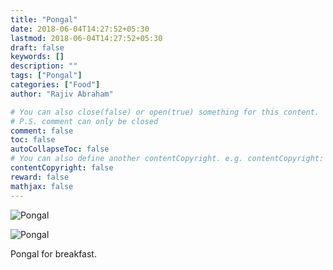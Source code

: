 ```yaml
---
title: "Pongal"
date: 2018-06-04T14:27:52+05:30
lastmod: 2018-06-04T14:27:52+05:30
draft: false
keywords: []
description: ""
tags: ["Pongal"]
categories: ["Food"]
author: "Rajiv Abraham"

# You can also close(false) or open(true) something for this content.
# P.S. comment can only be closed
comment: false
toc: false
autoCollapseToc: false
# You can also define another contentCopyright. e.g. contentCopyright: "This is another copyright."
contentCopyright: false
reward: false
mathjax: false
---
```


![Pongal](/images/IMG_20180604_071725.jpg "Pongal")

![Pongal](/images/IMG_20180604_071752.jpg "Pongal")

Pongal for breakfast.
